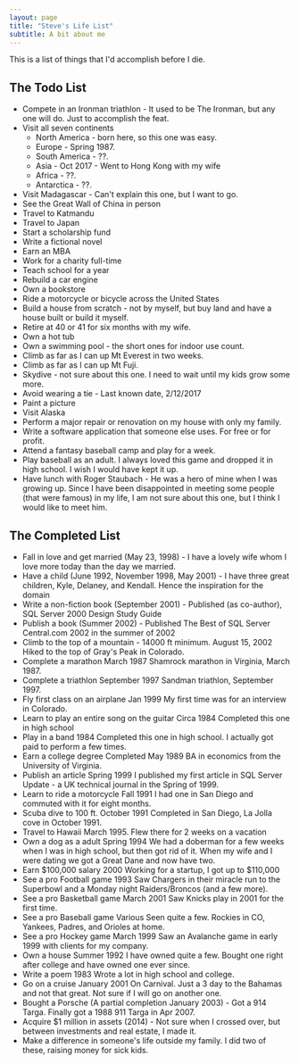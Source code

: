 ```yaml
---
layout: page
title: "Steve's Life List"
subtitle: A bit about me
---
```


This is a list of things that I'd accomplish before I die.

## The Todo List

- Compete in an Ironman triathlon - It used to be The Ironman, but any one will do. Just to accomplish the feat.
- Visit all seven continents
    - North America - born here, so this one was easy.
    - Europe - Spring 1987.
    - South America - ??.
    - Asia - Oct 2017 - Went to Hong Kong with my wife
    - Africa - ??.
    - Antarctica - ??.
- Visit Madagascar - Can't explain this one, but I want to go.
- See the Great Wall of China in person
- Travel to Katmandu
- Travel to Japan
- Start a scholarship fund
- Write a fictional novel
- Earn an MBA
- Work for a charity full-time
- Teach school for a year
- Rebuild a car engine
- Own a bookstore
- Ride a motorcycle or bicycle across the United States
- Build a house from scratch - not by myself, but buy land and have a house built or build it myself.
- Retire at 40 or 41 for six months with my wife.
- Own a hot tub
- Own a swimming pool - the short ones for indoor use  count.
- Climb as far as I can up Mt Everest in two weeks.
- Climb as far as I can up Mt Fuji.
- Skydive - not sure about this one. I need to wait until my kids grow some more.
- Avoid wearing a tie - Last known date, 2/12/2017
- Paint a picture
- Visit Alaska
- Perform a major repair or renovation on my house with only my family.
- Write a software application that someone else uses. For free or for profit.
- Attend a fantasy baseball camp and play for a week.
- Play baseball as an adult. I always loved this game and dropped it in high school. I wish I would have kept it up.
- Have lunch with Roger Staubach - He was a hero of mine when I was growing up. Since I have been disappointed in meeting some people (that were famous) in my life, I am not sure about this one, but I think I would like to meet him.

## The Completed List
- Fall in love and get married (May 23, 1998) - I have a lovely wife whom I love more today than the day we married.
- Have a child (June 1992, November 1998, May 2001) - I have three great children, Kyle, Delaney, and Kendall. Hence the inspiration for the domain
- Write a non-fiction book (September 2001) - Published (as co-author), SQL Server 2000 Design Study Guide
- Publish a book (Summer 2002) - Published The Best of SQL Server Central.com 2002 in the summer of 2002
- Climb to the top of a mountain - 14000 ft minimum.	August 15, 2002	Hiked to the top of Gray's Peak in Colorado.
- Complete a marathon	March 1987	Shamrock marathon in Virginia, March 1987.
- Complete a triathlon	September 1997	Sandman triathlon, September 1997.
- Fly first class on an airplane	Jan 1999	My first time was for an interview in Colorado.
- Learn to play an entire song on the guitar	Circa 1984	Completed this one in high school
- Play in a band	1984	Completed this one in high school. I actually got paid to perform a few times.
- Earn a college degree	Completed May 1989	BA in economics from the University of Virginia.
- Publish an article	Spring 1999	I published my first article in SQL Server Update - a UK technical journal in the Spring of 1999.
- Learn to ride a motorcycle	Fall 1991	I had one in San Diego and commuted with it for eight months.
- Scuba dive to 100 ft.	October 1991	Completed in San Diego, La Jolla cove in October 1991.
- Travel to Hawaii	March 1995.	Flew there for 2 weeks on a vacation
- Own a dog as a adult	Spring 1994	We had a doberman for a few weeks when I was in high school, but then got rid of it. When my wife and I were dating we got a Great Dane and now have two.
- Earn $100,000 salary	2000	Working for a startup, I got up to $110,000
- See a pro Football game	1993	Saw Chargers in their miracle run to the Superbowl and a Monday night Raiders/Broncos (and a few more).
- See a pro Basketball game	March 2001	Saw Knicks play in 2001 for the first time.
- See a pro Baseball game	Various	Seen quite a few. Rockies in CO, Yankees, Padres, and Orioles at home.
- See a pro Hockey game	March 1999	Saw an Avalanche game in early 1999 with clients for my company.
- Own a house	Summer 1992	I have owned quite a few. Bought one right after college and have owned one ever since.
- Write a poem	1983	Wrote a lot in high school and college.
- Go on a cruise	January 2001	On Carnival. Just a 3 day to the Bahamas and not that great. Not sure if I will go on another one.
- Bought a Porsche (A partial completion January 2003) - Got a 914 Targa. Finally got a 1988 911 Targa in Apr 2007.
- Acquire $1 million in assets (2014) - Not sure when I crossed over, but between investments and real estate, I made it.
- Make a difference in someone's life outside my family. I did two of these, raising money for sick kids.
